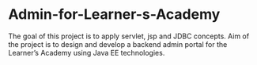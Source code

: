 # Admin-for-Learner-s-Academy
The goal of this project is to apply servlet, jsp and JDBC concepts.
Aim of the project is to design and develop a backend admin portal for the Learner’s Academy using Java EE technologies.
